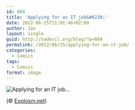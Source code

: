 ```yaml
---
id: 884
title: 'Applying for an IT job&#8230;'
date: 2012-06-25T21:01:46+02:00
author: Jan
layout: single
guid: http://sadevil.org/blog/?p=884
permalink: /2012/06/25/applying-for-an-it-job/
categories:
  - Comics
tags:
  - Comics
format: image
---
```

![Applying for an IT job...]("/assets/images/2012/06/itjobs.jpg)

(© <a href="http://explosm.net" target="_blank">Explosm.net</a>)
